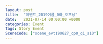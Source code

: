 ```yaml
---
layout: post
title:  "이벤트_2019여름_0화_오프닝"
date:   2021-07-14 00:00:00 +0000
categories: Event
Tags: Story Event
SceneCode: ["scene_evt190627_cp0_q1_s10"]
---
```

